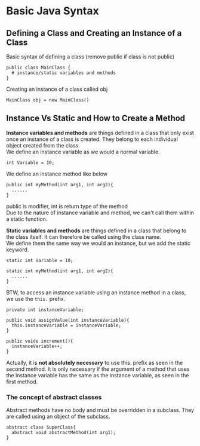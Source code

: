 # Basic Java Syntax  

## Defining a Class and Creating an Instance of a Class 
Basic syntax of defining a class (remove public if class is not public)
```
public class MainClass {
  # instance/static variables and methods
}
```

Creating an instance of a class called obj   
```
MainClass obj = new MainClass()
```
  


## Instance Vs Static and How to Create a Method  
**Instance variables and methods** are things defined in a class that only exist once an instance of a class is created. They belong to each individual object created from the class.   
We define an instance variable as we would a normal variable. 
```
int Variable = 10;
```
We define an instance method like below
```
public int myMethod(int arg1, int arg2){
  ......
}
```
public is modifier, int is return type of the method  
Due to the nature of instance variable and method, we can't call them within a static function. 

**Static variables and methods** are things defined in a class that belong to the class itself.  It can therefore be called using the class name.  
We define them the same way we would an instance, but we add the static keyword.    
```
static int Variable = 10;
```
```
static int myMethod(int arg1, int arg2){
  ......
}
```

BTW, to access an instance variable using an instance method in a class, we use the `this.` prefix. 
```
private int instanceVariable;

public void assignValue(int instanceVariable){
  this.instanceVariable = instanceVariable;
}

public voide increment(){
  instanceVariable++;
}
```
Actually, it is **not absolutely necessary** to use this. prefix as seen in the second method. It is only necessary if the argument of a method that uses the instance variable has the same as the instance variable, as seen in the first method.  

### The concept of abstract classes  
Abstract methods have no body and must be overridden in a subclass. They are called using an object of the subclass.
```
abstract class SuperClass{
  abstract void abstractMethod(int arg1);
}
```
